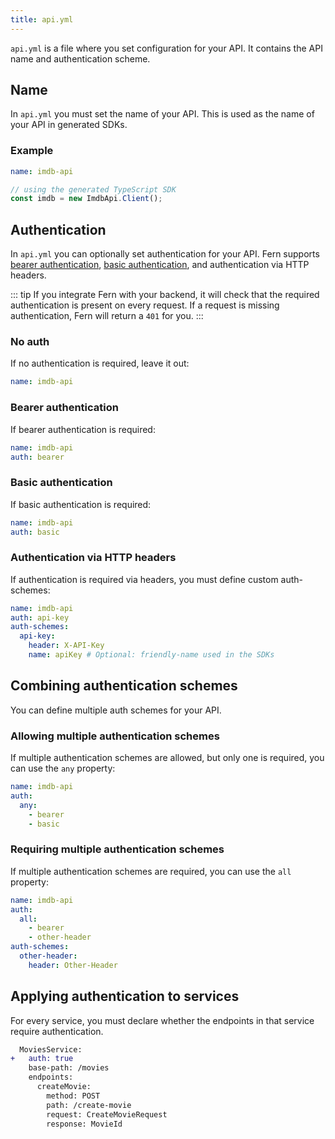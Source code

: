 ```yaml
---
title: api.yml
---
```


`api.yml` is a file where you set configuration for your API. It contains the API name and authentication scheme.

## Name

In `api.yml` you must set the name of your API. This is used as the name of your API in generated SDKs.

### Example

```yaml title="/fern/api/definition/api.yml"
name: imdb-api
```

```ts
// using the generated TypeScript SDK
const imdb = new ImdbApi.Client();
```

## Authentication

In `api.yml` you can optionally set authentication for your API. Fern supports [bearer authentication](https://swagger.io/docs/specification/authentication/bearer-authentication/), [basic authentication](https://swagger.io/docs/specification/authentication/basic-authentication/), and authentication via HTTP headers.

::: tip
If you integrate Fern with your backend, it will check that the required authentication is present on every request. If a request is missing authentication, Fern will return a `401` for you.
:::

### No auth

If no authentication is required, leave it out:

```yaml title="/fern/api/definition/api.yml"
name: imdb-api
```

### Bearer authentication

If bearer authentication is required:

```yaml title="/fern/api/definition/api.yml"
name: imdb-api
auth: bearer
```

### Basic authentication

If basic authentication is required:

```yaml title="/fern/api/definition/api.yml"
name: imdb-api
auth: basic
```

### Authentication via HTTP headers

If authentication is required via headers, you must define custom auth-schemes:

```yaml title="/fern/api/definition/api.yml"
name: imdb-api
auth: api-key
auth-schemes:
  api-key:
    header: X-API-Key
    name: apiKey # Optional: friendly-name used in the SDKs
```

## Combining authentication schemes

You can define multiple auth schemes for your API.

### Allowing multiple authentication schemes

If multiple authentication schemes are allowed, but only one is required, you can use the `any` property:

```yaml title="/fern/api/definition/api.yml"
name: imdb-api
auth:
  any:
    - bearer
    - basic
```

### Requiring multiple authentication schemes

If multiple authentication schemes are required, you can use the `all` property:

```yaml title="/fern/api/definition/api.yml"
name: imdb-api
auth:
  all:
    - bearer
    - other-header
auth-schemes:
  other-header:
    header: Other-Header
```

## Applying authentication to services

For every service, you must declare whether the endpoints in that service require authentication.

```diff
  MoviesService:
+   auth: true
    base-path: /movies
    endpoints:
      createMovie:
        method: POST
        path: /create-movie
        request: CreateMovieRequest
        response: MovieId
```

